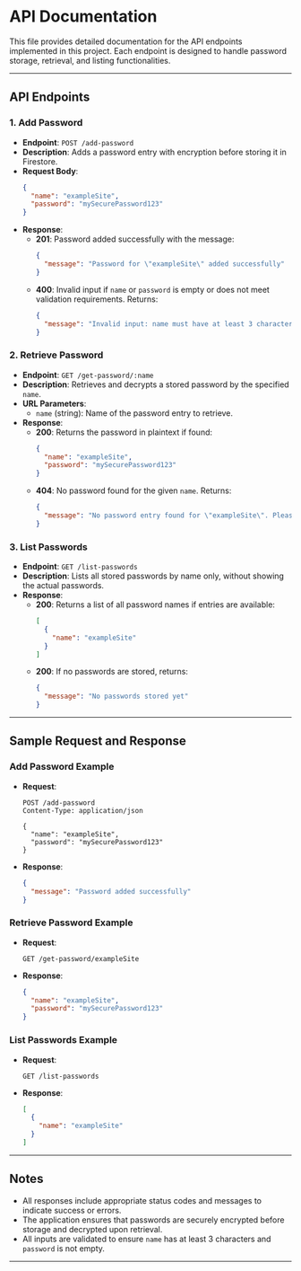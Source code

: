 # API Documentation

This file provides detailed documentation for the API endpoints implemented in this project. Each endpoint is designed to handle password storage, retrieval, and listing functionalities.

---

## API Endpoints

### 1. Add Password

- **Endpoint**: `POST /add-password`
- **Description**: Adds a password entry with encryption before storing it in Firestore.
- **Request Body**:
  ```json
  {
    "name": "exampleSite",
    "password": "mySecurePassword123"
  }
  ```
- **Response**:
  - **201**: Password added successfully with the message:
    ```json
    {
      "message": "Password for \"exampleSite\" added successfully"
    }
    ```
  - **400**: Invalid input if `name` or `password` is empty or does not meet validation requirements. Returns:
    ```json
    {
      "message": "Invalid input: name must have at least 3 characters, and password cannot be empty"
    }
    ```


### 2. Retrieve Password

- **Endpoint**: `GET /get-password/:name`
- **Description**: Retrieves and decrypts a stored password by the specified `name`.
- **URL Parameters**:
  - `name` (string): Name of the password entry to retrieve.
- **Response**:
  - **200**: Returns the password in plaintext if found:
    ```json
    {
      "name": "exampleSite",
      "password": "mySecurePassword123"
    }
    ```
  - **404**: No password found for the given `name`. Returns:
    ```json
    {
      "message": "No password entry found for \"exampleSite\". Please check the name and try again."
    }
    ```


### 3. List Passwords

- **Endpoint**: `GET /list-passwords`
- **Description**: Lists all stored passwords by name only, without showing the actual passwords.
- **Response**:
  - **200**: Returns a list of all password names if entries are available:
    ```json
    [
      {
        "name": "exampleSite"
      }
    ]
    ```
  - **200**: If no passwords are stored, returns:
    ```json
    {
      "message": "No passwords stored yet"
    }
    ```


---

## Sample Request and Response

### Add Password Example

- **Request**:
  ```http
  POST /add-password
  Content-Type: application/json

  {
    "name": "exampleSite",
    "password": "mySecurePassword123"
  }
  ```

- **Response**:
  ```json
  {
    "message": "Password added successfully"
  }
  ```

### Retrieve Password Example

- **Request**:
  ```http
  GET /get-password/exampleSite
  ```

- **Response**:
  ```json
  {
    "name": "exampleSite",
    "password": "mySecurePassword123"
  }
  ```

### List Passwords Example

- **Request**:
  ```http
  GET /list-passwords
  ```

- **Response**:
  ```json
  [
    {
      "name": "exampleSite"
    }
  ]
  ```

---

## Notes

- All responses include appropriate status codes and messages to indicate success or errors.
- The application ensures that passwords are securely encrypted before storage and decrypted upon retrieval.
- All inputs are validated to ensure `name` has at least 3 characters and `password` is not empty.


---